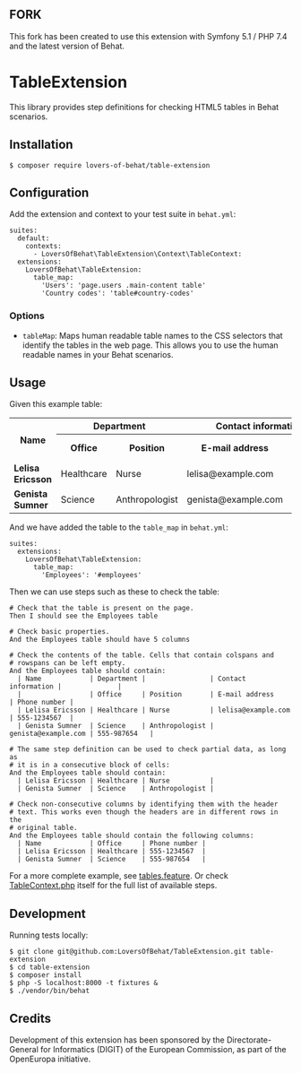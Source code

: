 ## FORK

This fork has been created to use this extension with Symfony 5.1 / PHP 7.4 and the latest version of Behat.

TableExtension
==============

This library provides step definitions for checking HTML5 tables in
Behat scenarios.

Installation
------------

```
$ composer require lovers-of-behat/table-extension
```

Configuration
-------------

Add the extension and context to your test suite in `behat.yml`:

```
suites:
  default:
    contexts:
      - LoversOfBehat\TableExtension\Context\TableContext:
  extensions:
    LoversOfBehat\TableExtension:
      table_map:
        'Users': 'page.users .main-content table'
        'Country codes': 'table#country-codes'
```

### Options

* `tableMap`: Maps human readable table names to the CSS selectors that
  identify the tables in the web page. This allows you to use the human
  readable names in your Behat scenarios.

Usage
-----

Given this example table:

<table id="employees">
  <tr>
    <th rowspan="2">Name</th>
    <th colspan="2">Department</th>
    <th colspan="2">Contact information</th>
  </tr>
  <tr>
    <th>Office</th>
    <th>Position</th>
    <th>E-mail address</th>
    <th>Phone number</th>
  </tr>
  <tr>
    <td><strong>Lelisa Ericsson</strong></td>
    <td>Healthcare</td>
    <td>Nurse</td>
    <td>lelisa@example.com</td>
    <td>555-1234567</td>
  </tr>
  <tr>
    <td><strong>Genista Sumner</strong></td>
    <td>Science</td>
    <td>Anthropologist</td>
    <td>genista@example.com</td>
    <td>555-987654</td>
  </tr>
</table>

And we have added the table to the `table_map` in `behat.yml`:

```
suites:
  extensions:
    LoversOfBehat\TableExtension:
      table_map:
        'Employees': '#employees'
```

Then we can use steps such as these to check the table:

```
# Check that the table is present on the page.
Then I should see the Employees table

# Check basic properties.
And the Employees table should have 5 columns

# Check the contents of the table. Cells that contain colspans and
# rowspans can be left empty.
And the Employees table should contain:
  | Name            | Department |                | Contact information |              |
  |                 | Office     | Position       | E-mail address      | Phone number |
  | Lelisa Ericsson | Healthcare | Nurse          | lelisa@example.com  | 555-1234567  |
  | Genista Sumner  | Science    | Anthropologist | genista@example.com | 555-987654   |

# The same step definition can be used to check partial data, as long as
# it is in a consecutive block of cells:
And the Employees table should contain:
  | Lelisa Ericsson | Healthcare | Nurse          |
  | Genista Sumner  | Science    | Anthropologist |

# Check non-consecutive columns by identifying them with the header
# text. This works even though the headers are in different rows in the
# original table.
And the Employees table should contain the following columns:
  | Name            | Office     | Phone number |
  | Lelisa Ericsson | Healthcare | 555-1234567  |
  | Genista Sumner  | Science    | 555-987654   |
```

For a more complete example, see
[tables.feature](features/tables.feature). Or check
[TableContext.php](src/Context/TableContext.php)
itself for the full list of available steps.

Development
-----------

Running tests locally:

```
$ git clone git@github.com:LoversOfBehat/TableExtension.git table-extension
$ cd table-extension
$ composer install
$ php -S localhost:8000 -t fixtures &
$ ./vendor/bin/behat
```

Credits
-------

Development of this extension has been sponsored by the Directorate-General for
Informatics (DIGIT) of the European Commission, as part of the OpenEuropa
initiative.
